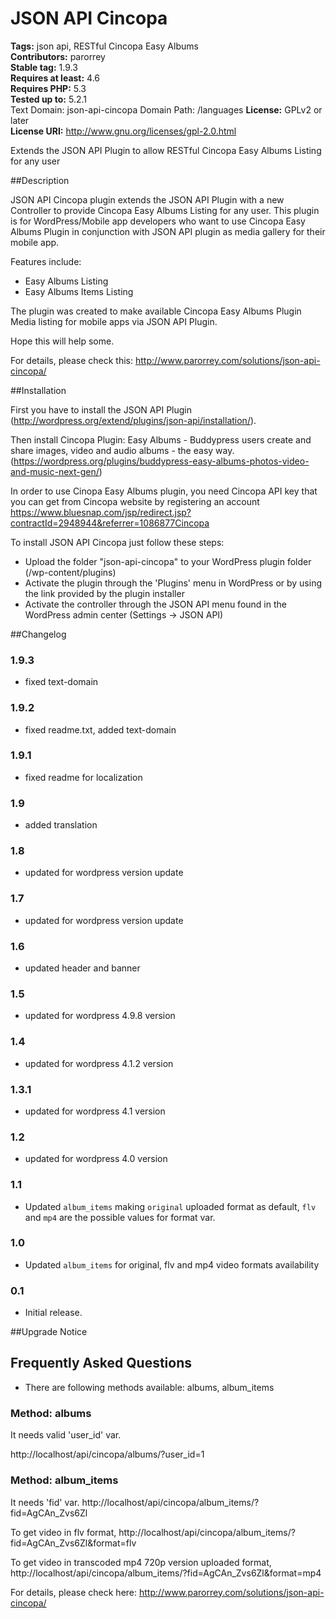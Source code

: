 # JSON API Cincopa 

**Tags:** json api, RESTful Cincopa Easy Albums  
**Contributors:** parorrey  
**Stable tag:** 1.9.3  
**Requires at least:** 4.6  
**Requires PHP:** 5.3  
**Tested up to:** 5.2.1  
Text Domain: json-api-cincopa
Domain Path: /languages
**License:** GPLv2 or later  
**License URI:** http://www.gnu.org/licenses/gpl-2.0.html  

Extends the JSON API Plugin to allow RESTful Cincopa Easy Albums Listing for any user


##Description

JSON API Cincopa plugin extends the JSON API Plugin with a new Controller to provide Cincopa Easy Albums Listing for any user. This plugin is for WordPress/Mobile app developers who want to use Cincopa Easy Albums Plugin in conjunction with JSON API plugin as media gallery for their mobile app. 


Features include:

* Easy Albums Listing
* Easy Albums Items Listing

The plugin was created to make available Cincopa Easy Albums Plugin Media listing for mobile apps via JSON API Plugin.

Hope this will help some. 

For details, please check this: http://www.parorrey.com/solutions/json-api-cincopa/


##Installation

First you have to install the JSON API Plugin (http://wordpress.org/extend/plugins/json-api/installation/).

Then install Cincopa Plugin: Easy Albums - Buddypress users create and share images, video and audio albums - the easy way.   (https://wordpress.org/plugins/buddypress-easy-albums-photos-video-and-music-next-gen/)

In order to use Cinopa Easy Albums plugin, you need Cincopa API key that you can get from Cincopa website by registering an account https://www.bluesnap.com/jsp/redirect.jsp?contractId=2948944&referrer=1086877Cincopa 


To install JSON API Cincopa just follow these steps:

* Upload the folder "json-api-cincopa" to your WordPress plugin folder (/wp-content/plugins)
* Activate the plugin through the 'Plugins' menu in WordPress or by using the link provided by the plugin installer
* Activate the controller through the JSON API menu found in the WordPress admin center (Settings -> JSON API)




##Changelog


### 1.9.3 
* fixed text-domain


### 1.9.2 
* fixed readme.txt, added text-domain


### 1.9.1 
* fixed readme for localization


### 1.9 
* added translation


### 1.8 
* updated for wordpress version update


### 1.7 
* updated for wordpress version update


### 1.6 
* updated header and banner


### 1.5 
* updated for wordpress 4.9.8 version


### 1.4 

* updated for wordpress 4.1.2 version


### 1.3.1 

* updated for wordpress 4.1 version

### 1.2 

* updated for wordpress 4.0 version



### 1.1 

* Updated `album_items` making `original` uploaded format as default, `flv` and `mp4` are the possible values for format var.



### 1.0 

* Updated `album_items` for original, flv and mp4 video formats availability



### 0.1 

* Initial release.


##Upgrade Notice


## Frequently Asked Questions 

* There are following methods available: albums, album_items


### Method: albums 

It needs valid 'user_id' var.

http://localhost/api/cincopa/albums/?user_id=1


### Method: album_items 

It needs 'fid' var. 
http://localhost/api/cincopa/album_items/?fid=AgCAn_Zvs6Zl

To get video in flv format, http://localhost/api/cincopa/album_items/?fid=AgCAn_Zvs6Zl&format=flv

To get video in transcoded mp4 720p version uploaded format, http://localhost/api/cincopa/album_items/?fid=AgCAn_Zvs6Zl&format=mp4


For details, please check here: http://www.parorrey.com/solutions/json-api-cincopa/